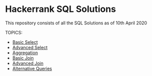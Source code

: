 # Hackerrank SQL Solutions

This repository consists of all the SQL Solutions as of 10th April 2020

TOPICS:
* [Basic Select](https://github.com/Chitturiarunkrishna/HackerrankSQL/tree/master/Basic%20Select)
* [Advanced Select](https://github.com/Chitturiarunkrishna/HackerrankSQL/tree/master/Advanced%20Select)
* [Aggregation](https://github.com/Chitturiarunkrishna/HackerrankSQL/tree/master/Aggregation)
* [Basic Join](https://github.com/Chitturiarunkrishna/HackerrankSQL/tree/master/Basic%20Join)
* [Advanced Join](https://github.com/Chitturiarunkrishna/HackerrankSQL/tree/master/Advanced%20Join)
* [Alternative Queries](https://github.com/Chitturiarunkrishna/HackerrankSQL/tree/master/Alternative%20Queries)
